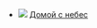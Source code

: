 * ![](/books/prose_rus_classic/Борис%20Поплавский/Домой%20с%20небес.jpg) [Домой с небес](/books/prose_rus_classic/Борис%20Поплавский/Домой%20с%20небес)